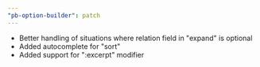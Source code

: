 ```yaml
---
"pb-option-builder": patch
---
```


- Better handling of situations where relation field in "expand" is optional
- Added autocomplete for "sort"
- Added support for ":excerpt" modifier